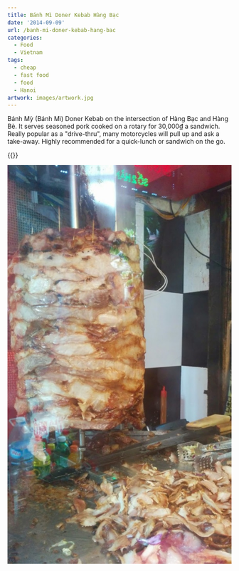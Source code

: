 ```yaml
---
title: Bánh Mì Doner Kebab Hàng Bạc
date: '2014-09-09'
url: /banh-mi-doner-kebab-hang-bac
categories:
  - Food
  - Vietnam
tags:
  - cheap
  - fast food
  - food
  - Hanoi
artwork: images/artwork.jpg
---
```


Bánh Mỳ (Bánh Mì) Doner Kebab on the intersection of Hàng Bạc and Hàng Bè. It serves seasoned pork cooked on a rotary for 30,000₫ a sandwich. Really popular as a "drive-thru", many motorcycles will pull up and ask a take-away. Highly recommended for a quick-lunch or sandwich on the go.

{{<place ChIJn5P9wMCrNTERaiAv7CoH75Q>}}

![](images/IMG_20140910_142236-576x1024.jpg)
